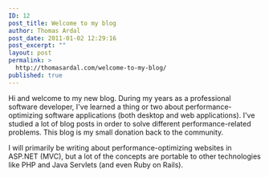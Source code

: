 ```yaml
---
ID: 12
post_title: Welcome to my blog
author: Thomas Ardal
post_date: 2011-01-02 12:29:16
post_excerpt: ""
layout: post
permalink: >
  http://thomasardal.com/welcome-to-my-blog/
published: true
---
```

Hi and welcome to my new blog. During my years as a professional software developer, I've learned a thing or two about performance-optimizing software applications (both desktop and web applications). I've studied a lot of blog posts in order to solve different performance-related problems. This blog is my small donation back to the community.

I will primarily be writing about performance-optimizing websites in ASP.NET (MVC), but a lot of the concepts are portable to other technologies like PHP and Java Servlets (and even Ruby on Rails).